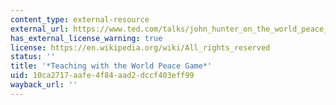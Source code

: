 ```yaml
---
content_type: external-resource
external_url: https://www.ted.com/talks/john_hunter_on_the_world_peace_game#t-601747
has_external_license_warning: true
license: https://en.wikipedia.org/wiki/All_rights_reserved
status: ''
title: '*Teaching with the World Peace Game*'
uid: 10ca2717-aafe-4f84-aad2-dccf403eff99
wayback_url: ''
---
```

